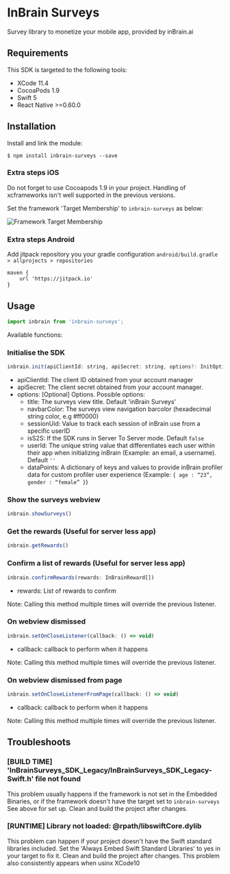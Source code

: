 # InBrain Surveys
Survey library to monetize your mobile app, provided by inBrain.ai

## Requirements
This SDK is targeted to the following tools:
- XCode 11.4
- CocoaPods 1.9
- Swift 5
- React Native >=0.60.0

## Installation

Install and link the module:

`$ npm install inbrain-surveys --save`

### Extra steps iOS

Do not forget to use Cocoapods 1.9 in your project. Handling of xcframeworks isn't well supported in the previous versions. 

Set the framework 'Target Membership' to `inbrain-surveys` as below:

![Framework Target Membership](https://i.ibb.co/N2ntq0P/target-membership.png)

### Extra steps Android
Add jitpack repository you your gradle configuration `android/build.gradle > allprojects > repositories`

```
maven { 
    url 'https://jitpack.io' 
}
```

## Usage
```javascript
import inbrain from 'inbrain-surveys';
```
Available functions:
### Initialise the SDK
```javascript
inbrain.init(apiClientId: string, apiSecret: string, options?: InitOptions)
```
* apiClientId: The client ID obtained from your account manager
* apiSecret: The client secret obtained from your account manager.
* options: [Optional] Options. Possible options:
    * title: The surveys view title. Default 'inBrain Surveys'
    * navbarColor: The surveys view navigation barcolor (hexadecimal string color, e.g #ff0000)
    * sessionUid: Value to track each session of inBrain use from a specific userID
    * isS2S: If the SDK runs in Server To Server mode. Default `false`
    * userId: The unique string value that differentiates each user within their app when initializing inBrain (Example: an email, a username). Default `''`
    * dataPoints: A dictionary of keys and values to provide inBrain profiler data for custom profiler user experience (Example: `{ age : “23”, gender : “female” }`)

### Show the surveys webview
```javascript
inbrain.showSurveys()
```

### Get the rewards (Useful for server less app)
```javascript
inbrain.getRewards() 
```

### Confirm a list of rewards (Useful for server less app)
```javascript
inbrain.confirmRewards(rewards: InBrainReward[]) 
```
* rewards: List of rewards to confirm

Note: Calling this method multiple times will override the previous listener.

### On webview dismissed
```javascript
inbrain.setOnCloseListener(callback: () => void) 
```
* callback: callback to perform when it happens

Note: Calling this method multiple times will override the previous listener.

### On webview dismissed from page
```javascript
inbrain.setOnCloseListenerFromPage(callback: () => void) 
```
* callback: callback to perform when it happens

Note: Calling this method multiple times will override the previous listener.

## Troubleshoots
### [BUILD TIME] 'InBrainSurveys_SDK_Legacy/InBrainSurveys_SDK_Legacy-Swift.h' file not found
This problem usually happens if the framework is not set in the Embedded Binaries, or if the framework doesn't have the target set to `inbrain-surveys` See above for set up.
Clean and build the project after changes.

### [RUNTIME] Library not loaded: @rpath/libswiftCore.dylib
This problem can happen if your project doesn't have the Swift standard libraries included. Set the 'Always Embed Swift Standard Libraries' to yes in your target to fix it.
Clean and build the project after changes.
This problem also consistently appears when usinx XCode10
